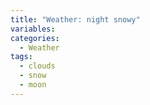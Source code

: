 ```yaml
---
title: "Weather: night snowy"
variables:
categories:
  - Weather
tags:
  - clouds
  - snow
  - moon
---
```

